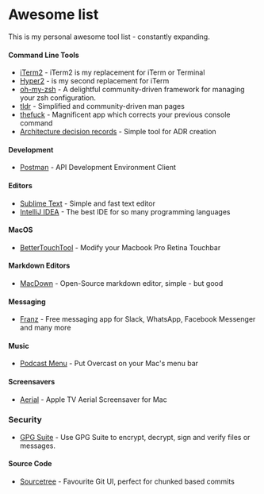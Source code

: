 # Awesome list

This is my personal awesome tool list - constantly expanding.

#### Command Line Tools
* [iTerm2](http://www.iterm2.com/) - iTerm2 is my replacement for iTerm or Terminal
* [Hyper2](https://hyper.is/) - is my second replacement for iTerm
* [oh-my-zsh](https://github.com/robbyrussell/oh-my-zsh) - A delightful community-driven framework for managing your zsh configuration.
* [tldr](https://github.com/tldr-pages/tldr) - Simplified and community-driven man pages
* [thefuck](https://github.com/nvbn/thefuck) - Magnificent app which corrects your previous console command
* [Architecture decision records](https://github.com/npryce/adr-tools) - Simple tool for ADR creation

#### Development
* [Postman](https://www.getpostman.com/) - API Development Environment Client

#### Editors
* [Sublime Text](https://www.sublimetext.com/3) - Simple and fast text editor
* [IntelliJ IDEA](https://www.jetbrains.com/idea/) - The best IDE for so many programming languages

#### MacOS
* [BetterTouchTool](https://github.com/folivoraAI/BetterTouchTool) - Modify your Macbook Pro Retina Touchbar

#### Markdown Editors
* [MacDown](http://macdown.uranusjr.com/) - Open-Source markdown editor, simple - but good

#### Messaging
* [Franz](https://meetfranz.com/) - Free messaging app for Slack, WhatsApp, Facebook Messenger and many more

#### Music
* [Podcast Menu](https://github.com/insidegui/PodcastMenu) - Put Overcast on your Mac's menu bar

#### Screensavers
* [Aerial](https://github.com/JohnCoates/Aerial) - Apple TV Aerial Screensaver for Mac

### Security
* [GPG Suite](https://gpgtools.org/#gpgsuite) - Use GPG Suite to encrypt, decrypt, sign and verify files or messages.

#### Source Code
* [Sourcetree](https://de.atlassian.com/software/sourcetree) - Favourite Git UI, perfect for chunked based commits


